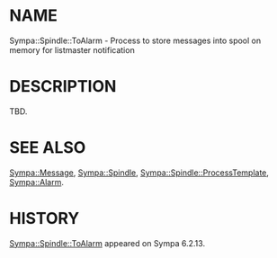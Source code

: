 # NAME

Sympa::Spindle::ToAlarm -
Process to store messages into spool on memory for listmaster notification

# DESCRIPTION

TBD.

# SEE ALSO

[Sympa::Message](./Sympa::Message.3.md),
[Sympa::Spindle](./Sympa::Spindle.3.md), [Sympa::Spindle::ProcessTemplate](./Sympa::Spindle::ProcessTemplate.3.md),
[Sympa::Alarm](./Sympa::Alarm.3.md).

# HISTORY

[Sympa::Spindle::ToAlarm](./Sympa::Spindle::ToAlarm.3.md) appeared on Sympa 6.2.13.
